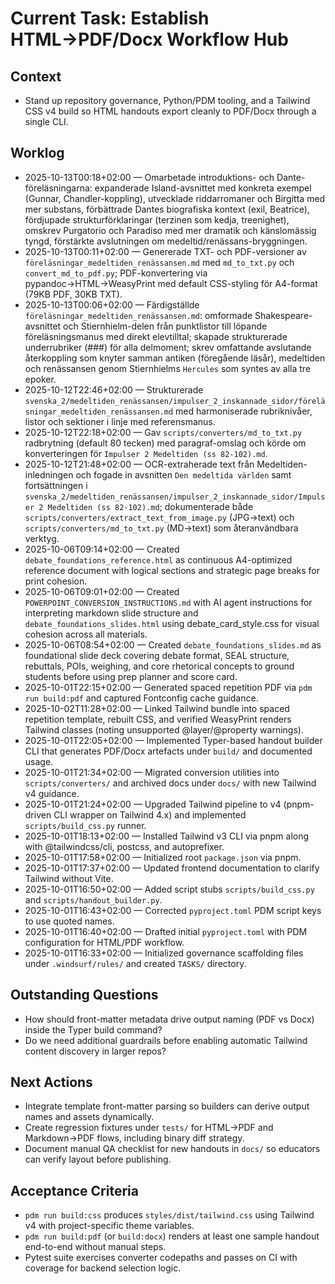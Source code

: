 # Current Task: Establish HTML→PDF/Docx Workflow Hub

## Context
- Stand up repository governance, Python/PDM tooling, and a Tailwind CSS v4 build so HTML handouts export cleanly to PDF/Docx through a single CLI.

## Worklog
- 2025-10-13T00:18+02:00 — Omarbetade introduktions- och Dante-föreläsningarna: expanderade Island-avsnittet med konkreta exempel (Gunnar, Chandler-koppling), utvecklade riddarromaner och Birgitta med mer substans, förbättrade Dantes biografiska kontext (exil, Beatrice), fördjupade strukturförklaringar (terzinen som kedja, treenighet), omskrev Purgatorio och Paradiso med mer dramatik och känslomässig tyngd, förstärkte avslutningen om medeltid/renässans-bryggningen.
- 2025-10-13T00:11+02:00 — Genererade TXT- och PDF-versioner av `föreläsningar_medeltiden_renässansen.md` med `md_to_txt.py` och `convert_md_to_pdf.py`; PDF-konvertering via pypandoc→HTML→WeasyPrint med default CSS-styling för A4-format (79KB PDF, 30KB TXT).
- 2025-10-13T00:06+02:00 — Färdigställde `föreläsningar_medeltiden_renässansen.md`: omformade Shakespeare-avsnittet och Stiernhielm-delen från punktlistor till löpande föreläsningsmanus med direkt elevtilltal; skapade strukturerade underrubriker (###) för alla delmoment; skrev omfattande avslutande återkoppling som knyter samman antiken (föregående läsår), medeltiden och renässansen genom Stiernhielms `Hercules` som syntes av alla tre epoker.
- 2025-10-12T22:46+02:00 — Strukturerade `svenska_2/medeltiden_renässansen/impulser_2_inskannade_sidor/föreläsningar_medeltiden_renässansen.md` med harmoniserade rubriknivåer, listor och sektioner i linje med referensmanus.
- 2025-10-12T22:18+02:00 — Gav `scripts/converters/md_to_txt.py` radbrytning (default 80 tecken) med paragraf-omslag och körde om konverteringen för `Impulser 2 Medeltiden (ss 82-102).md`.
- 2025-10-12T21:48+02:00 — OCR-extraherade text från Medeltiden-inledningen och fogade in avsnitten `Den medeltida världen` samt fortsättningen i `svenska_2/medeltiden_renässansen/impulser_2_inskannade_sidor/Impulser 2 Medeltiden (ss 82-102).md`; dokumenterade både `scripts/converters/extract_text_from_image.py` (JPG→text) och `scripts/converters/md_to_txt.py` (MD→text) som återanvändbara verktyg.
- 2025-10-06T09:14+02:00 — Created `debate_foundations_reference.html` as continuous A4-optimized reference document with logical sections and strategic page breaks for print cohesion.
- 2025-10-06T09:01+02:00 — Created `POWERPOINT_CONVERSION_INSTRUCTIONS.md` with AI agent instructions for interpreting markdown slide structure and `debate_foundations_slides.html` using debate_card_style.css for visual cohesion across all materials.
- 2025-10-06T08:54+02:00 — Created `debate_foundations_slides.md` as foundational slide deck covering debate format, SEAL structure, rebuttals, POIs, weighing, and core rhetorical concepts to ground students before using prep planner and score card.
- 2025-10-01T22:15+02:00 — Generated spaced repetition PDF via `pdm run build:pdf` and captured Fontconfig cache guidance.
- 2025-10-02T11:28+02:00 — Linked Tailwind bundle into spaced repetition template, rebuilt CSS, and verified WeasyPrint renders Tailwind classes (noting unsupported @layer/@property warnings).
- 2025-10-01T22:05+02:00 — Implemented Typer-based handout builder CLI that generates PDF/Docx artefacts under `build/` and documented usage.
- 2025-10-01T21:34+02:00 — Migrated conversion utilities into `scripts/converters/` and archived docs under `docs/` with new Tailwind v4 guidance.
- 2025-10-01T21:24+02:00 — Upgraded Tailwind pipeline to v4 (pnpm-driven CLI wrapper on Tailwind 4.x) and implemented `scripts/build_css.py` runner.
- 2025-10-01T18:13+02:00 — Installed Tailwind v3 CLI via pnpm along with @tailwindcss/cli, postcss, and autoprefixer.
- 2025-10-01T17:58+02:00 — Initialized root `package.json` via pnpm.
- 2025-10-01T17:37+02:00 — Updated frontend documentation to clarify Tailwind without Vite.
- 2025-10-01T16:50+02:00 — Added script stubs `scripts/build_css.py` and `scripts/handout_builder.py`.
- 2025-10-01T16:43+02:00 — Corrected `pyproject.toml` PDM script keys to use quoted names.
- 2025-10-01T16:40+02:00 — Drafted initial `pyproject.toml` with PDM configuration for HTML/PDF workflow.
- 2025-10-01T16:33+02:00 — Initialized governance scaffolding files under `.windsurf/rules/` and created `TASKS/` directory.

## Outstanding Questions
- How should front-matter metadata drive output naming (PDF vs Docx) inside the Typer build command?
- Do we need additional guardrails before enabling automatic Tailwind content discovery in larger repos?

## Next Actions
- Integrate template front-matter parsing so builders can derive output names and assets dynamically.
- Create regression fixtures under `tests/` for HTML→PDF and Markdown→PDF flows, including binary diff strategy.
- Document manual QA checklist for new handouts in `docs/` so educators can verify layout before publishing.

## Acceptance Criteria
- `pdm run build:css` produces `styles/dist/tailwind.css` using Tailwind v4 with project-specific theme variables.
- `pdm run build:pdf` (or `build:docx`) renders at least one sample handout end-to-end without manual steps.
- Pytest suite exercises converter codepaths and passes on CI with coverage for backend selection logic.
